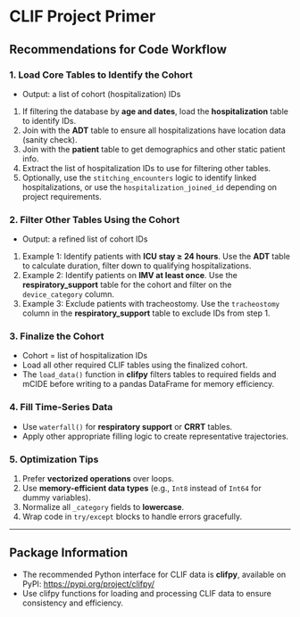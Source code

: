 # CLIF Project Primer

## Recommendations for Code Workflow

### 1. Load Core Tables to Identify the Cohort
- Output: a list of cohort (hospitalization) IDs
1. If filtering the database by **age and dates**, load the **hospitalization** table to identify IDs.
2. Join with the **ADT** table to ensure all hospitalizations have location data (sanity check).
3. Join with the **patient** table to get demographics and other static patient info.
4. Extract the list of hospitalization IDs to use for filtering other tables.
5. Optionally, use the `stitching_encounters` logic to identify linked hospitalizations, or use the `hospitalization_joined_id` depending on project requirements.

### 2. Filter Other Tables Using the Cohort
- Output: a refined list of cohort IDs
1. Example 1: Identify patients with **ICU stay ≥ 24 hours**. Use the **ADT** table to calculate duration, filter down to qualifying hospitalizations.
2. Example 2: Identify patients on **IMV at least once**. Use the **respiratory_support** table for the cohort and filter on the `device_category` column.
3. Example 3: Exclude patients with tracheostomy. Use the `tracheostomy` column in the **respiratory_support** table to exclude IDs from step 1.

### 3. Finalize the Cohort
- Cohort = list of hospitalization IDs
- Load all other required CLIF tables using the finalized cohort.
- The `load_data()` function in **clifpy** filters tables to required fields and mCIDE before writing to a pandas DataFrame for memory efficiency.

### 4. Fill Time-Series Data
- Use `waterfall()` for **respiratory support** or **CRRT** tables.
- Apply other appropriate filling logic to create representative trajectories.

### 5. Optimization Tips
1. Prefer **vectorized operations** over loops.
2. Use **memory-efficient data types** (e.g., `Int8` instead of `Int64` for dummy variables).
3. Normalize all `_category` fields to **lowercase**.
4. Wrap code in `try/except` blocks to handle errors gracefully.

---

## Package Information
- The recommended Python interface for CLIF data is **clifpy**, available on PyPI: https://pypi.org/project/clifpy/
- Use clifpy functions for loading and processing CLIF data to ensure consistency and efficiency.
